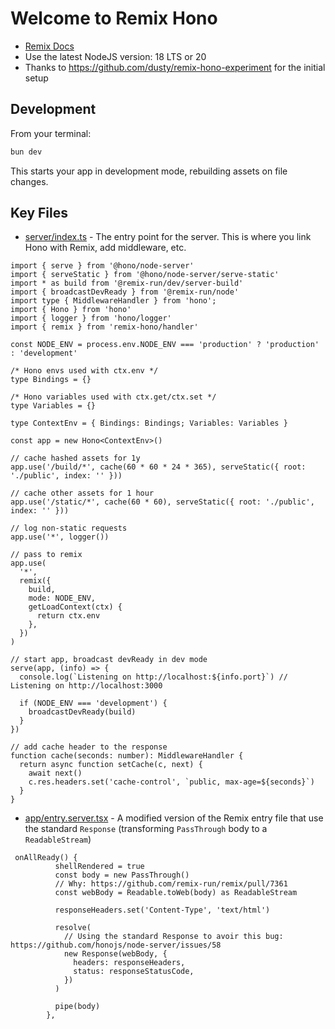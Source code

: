 # Welcome to Remix Hono

- [Remix Docs](https://remix.run/docs)
- Use the latest NodeJS version: 18 LTS or 20
- Thanks to https://github.com/dusty/remix-hono-experiment for the initial setup
 
## Development

From your terminal:

```sh
bun dev
```

This starts your app in development mode, rebuilding assets on file changes.

## Key Files

- [server/index.ts](server/index.ts) - The entry point for the server. This is where you link Hono with Remix, add middleware, etc.
```tsx
import { serve } from '@hono/node-server'
import { serveStatic } from '@hono/node-server/serve-static'
import * as build from '@remix-run/dev/server-build'
import { broadcastDevReady } from '@remix-run/node'
import type { MiddlewareHandler } from 'hono';
import { Hono } from 'hono'
import { logger } from 'hono/logger'
import { remix } from 'remix-hono/handler'

const NODE_ENV = process.env.NODE_ENV === 'production' ? 'production' : 'development'

/* Hono envs used with ctx.env */
type Bindings = {}

/* Hono variables used with ctx.get/ctx.set */
type Variables = {}

type ContextEnv = { Bindings: Bindings; Variables: Variables }

const app = new Hono<ContextEnv>()

// cache hashed assets for 1y
app.use('/build/*', cache(60 * 60 * 24 * 365), serveStatic({ root: './public', index: '' }))

// cache other assets for 1 hour
app.use('/static/*', cache(60 * 60), serveStatic({ root: './public', index: '' }))

// log non-static requests
app.use('*', logger())

// pass to remix
app.use(
  '*',
  remix({
    build,
    mode: NODE_ENV,
    getLoadContext(ctx) {
      return ctx.env
    },
  })
)

// start app, broadcast devReady in dev mode
serve(app, (info) => {
  console.log(`Listening on http://localhost:${info.port}`) // Listening on http://localhost:3000

  if (NODE_ENV === 'development') {
    broadcastDevReady(build)
  }
})

// add cache header to the response
function cache(seconds: number): MiddlewareHandler {
  return async function setCache(c, next) {
    await next()
    c.res.headers.set('cache-control', `public, max-age=${seconds}`)
  }
}
```
- [app/entry.server.tsx](app/entry.server.tsx) - A modified version of the Remix entry file that use the standard `Response` (transforming `PassThrough` body to a `ReadableStream`)
```tsx
 onAllReady() {
          shellRendered = true
          const body = new PassThrough()
          // Why: https://github.com/remix-run/remix/pull/7361
          const webBody = Readable.toWeb(body) as ReadableStream

          responseHeaders.set('Content-Type', 'text/html')

          resolve(
            // Using the standard Response to avoir this bug: https://github.com/honojs/node-server/issues/58
            new Response(webBody, {
              headers: responseHeaders,
              status: responseStatusCode,
            })
          )

          pipe(body)
        },
```

